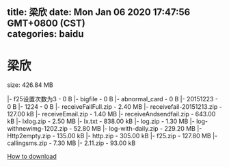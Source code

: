 
title: 梁欣
date: Mon Jan 06 2020 17:47:56 GMT+0800 (CST)    
categories: baidu
---

# 梁欣
size: 426.84 MB
 
 
|- f25设置次数为3 - 0 B
|- bigfile - 0 B
|- abnormal_card - 0 B
|- 20151223 - 0 B
|- 1224 - 0 B
|- receiveFailFull.zip - 2.40 MB
|- receivefail-20151213.zip - 127.00 kB
|- receiveEmail.zip - 1.40 MB
|- receiveAndsendfail.zip - 643.00 kB
|- lxlog.zip - 2.50 MB
|- lx.txt - 838.00 kB
|- log.zip - 1.30 MB
|- log-withnewimg-1202.zip - 52.80 MB
|- log-with-daily.zip - 229.20 MB
|- Http2empty.zip - 135.00 kB
|- http.zip - 305.00 kB
|- f25.zip - 127.80 MB
|- callingsms.zip - 7.30 MB
|- 2.11.zip - 93.00 kB

[How to download](https://bpcam.bemobtrk.com/go/2ceec3aa-1ca2-46d6-b9ff-aaa5c184517c?jno=388)